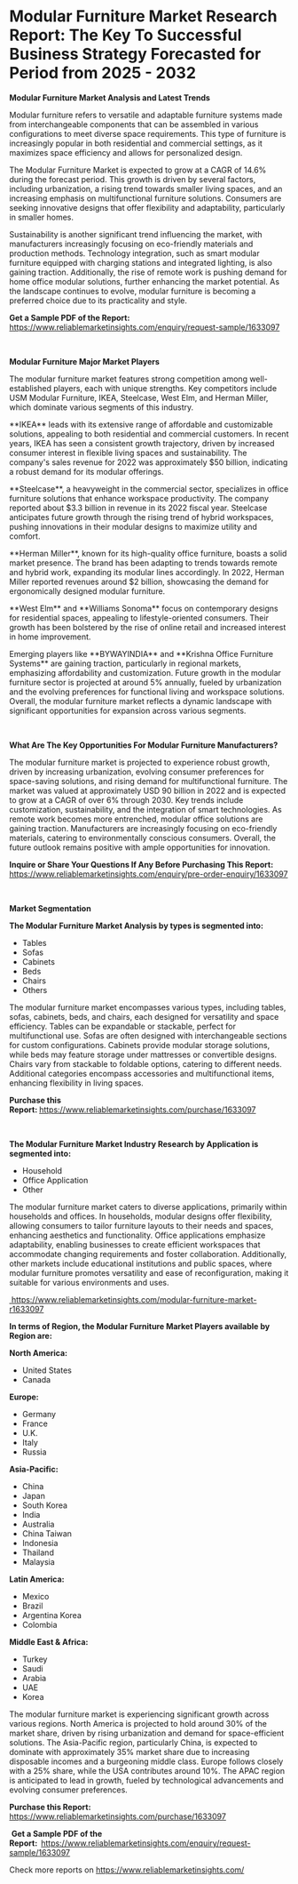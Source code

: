 <p><h1>Modular Furniture Market Research Report: The Key To Successful Business Strategy Forecasted for Period from 2025 - 2032</h1></p><p><strong>Modular Furniture Market Analysis and Latest Trends</strong></p>
<p><p>Modular furniture refers to versatile and adaptable furniture systems made from interchangeable components that can be assembled in various configurations to meet diverse space requirements. This type of furniture is increasingly popular in both residential and commercial settings, as it maximizes space efficiency and allows for personalized design. </p><p>The Modular Furniture Market is expected to grow at a CAGR of 14.6% during the forecast period. This growth is driven by several factors, including urbanization, a rising trend towards smaller living spaces, and an increasing emphasis on multifunctional furniture solutions. Consumers are seeking innovative designs that offer flexibility and adaptability, particularly in smaller homes. </p><p>Sustainability is another significant trend influencing the market, with manufacturers increasingly focusing on eco-friendly materials and production methods. Technology integration, such as smart modular furniture equipped with charging stations and integrated lighting, is also gaining traction. Additionally, the rise of remote work is pushing demand for home office modular solutions, further enhancing the market potential. As the landscape continues to evolve, modular furniture is becoming a preferred choice due to its practicality and style.</p></p>
<p><strong>Get a Sample PDF of the Report:&nbsp;</strong> <a href="https://www.reliablemarketinsights.com/enquiry/request-sample/1633097?utm_campaign=2131&utm_medium=2&utm_source=Github&utm_content=ia&utm_term=08022025&utm_id=modular-furniture">https://www.reliablemarketinsights.com/enquiry/request-sample/1633097</a></p>
<p>&nbsp;</p>
<p><strong>Modular Furniture Major Market Players</strong></p>
<p><p>The modular furniture market features strong competition among well-established players, each with unique strengths. Key competitors include USM Modular Furniture, IKEA, Steelcase, West Elm, and Herman Miller, which dominate various segments of this industry.</p><p>**IKEA** leads with its extensive range of affordable and customizable solutions, appealing to both residential and commercial customers. In recent years, IKEA has seen a consistent growth trajectory, driven by increased consumer interest in flexible living spaces and sustainability. The company's sales revenue for 2022 was approximately $50 billion, indicating a robust demand for its modular offerings.</p><p>**Steelcase**, a heavyweight in the commercial sector, specializes in office furniture solutions that enhance workspace productivity. The company reported about $3.3 billion in revenue in its 2022 fiscal year. Steelcase anticipates future growth through the rising trend of hybrid workspaces, pushing innovations in their modular designs to maximize utility and comfort.</p><p>**Herman Miller**, known for its high-quality office furniture, boasts a solid market presence. The brand has been adapting to trends towards remote and hybrid work, expanding its modular lines accordingly. In 2022, Herman Miller reported revenues around $2 billion, showcasing the demand for ergonomically designed modular furniture.</p><p>**West Elm** and **Williams Sonoma** focus on contemporary designs for residential spaces, appealing to lifestyle-oriented consumers. Their growth has been bolstered by the rise of online retail and increased interest in home improvement.</p><p>Emerging players like **BYWAYINDIA** and **Krishna Office Furniture Systems** are gaining traction, particularly in regional markets, emphasizing affordability and customization. Future growth in the modular furniture sector is projected at around 5% annually, fueled by urbanization and the evolving preferences for functional living and workspace solutions. Overall, the modular furniture market reflects a dynamic landscape with significant opportunities for expansion across various segments.</p></p>
<p>&nbsp;</p>
<p><strong>What Are The Key Opportunities For Modular Furniture Manufacturers?</strong></p>
<p><p>The modular furniture market is projected to experience robust growth, driven by increasing urbanization, evolving consumer preferences for space-saving solutions, and rising demand for multifunctional furniture. The market was valued at approximately USD 90 billion in 2022 and is expected to grow at a CAGR of over 6% through 2030. Key trends include customization, sustainability, and the integration of smart technologies. As remote work becomes more entrenched, modular office solutions are gaining traction. Manufacturers are increasingly focusing on eco-friendly materials, catering to environmentally conscious consumers. Overall, the future outlook remains positive with ample opportunities for innovation.</p></p>
<p><strong>Inquire or Share Your Questions If Any Before Purchasing This Report:</strong> <a href="https://www.reliablemarketinsights.com/enquiry/pre-order-enquiry/1633097?utm_campaign=2131&utm_medium=2&utm_source=Github&utm_content=ia&utm_term=08022025&utm_id=modular-furniture">https://www.reliablemarketinsights.com/enquiry/pre-order-enquiry/1633097</a></p>
<p>&nbsp;</p>
<p><strong>Market Segmentation</strong></p>
<p><strong>The Modular Furniture Market Analysis by types is segmented into:</strong></p>
<p><ul><li>Tables</li><li>Sofas</li><li>Cabinets</li><li>Beds</li><li>Chairs</li><li>Others</li></ul></p>
<p><p>The modular furniture market encompasses various types, including tables, sofas, cabinets, beds, and chairs, each designed for versatility and space efficiency. Tables can be expandable or stackable, perfect for multifunctional use. Sofas are often designed with interchangeable sections for custom configurations. Cabinets provide modular storage solutions, while beds may feature storage under mattresses or convertible designs. Chairs vary from stackable to foldable options, catering to different needs. Additional categories encompass accessories and multifunctional items, enhancing flexibility in living spaces.</p></p>
<p><strong>Purchase this Report:&nbsp;</strong><a href="https://www.reliablemarketinsights.com/purchase/1633097?utm_campaign=2131&utm_medium=2&utm_source=Github&utm_content=ia&utm_term=08022025&utm_id=modular-furniture">https://www.reliablemarketinsights.com/purchase/1633097</a></p>
<p>&nbsp;</p>
<p><strong>The Modular Furniture Market Industry Research by Application is segmented into:</strong></p>
<p><ul><li>Household</li><li>Office Application</li><li>Other</li></ul></p>
<p><p>The modular furniture market caters to diverse applications, primarily within households and offices. In households, modular designs offer flexibility, allowing consumers to tailor furniture layouts to their needs and spaces, enhancing aesthetics and functionality. Office applications emphasize adaptability, enabling businesses to create efficient workspaces that accommodate changing requirements and foster collaboration. Additionally, other markets include educational institutions and public spaces, where modular furniture promotes versatility and ease of reconfiguration, making it suitable for various environments and uses.</p></p>
<p><a href="https://www.reliablemarketinsights.com/modular-furniture-market-r1633097?utm_campaign=2131&utm_medium=2&utm_source=Github&utm_content=ia&utm_term=08022025&utm_id=modular-furniture">&nbsp;https://www.reliablemarketinsights.com/modular-furniture-market-r1633097</a></p>
<p><strong>In terms of Region, the Modular Furniture Market Players available by Region are:</strong></p>
<p>
    <p> <strong> North America: </strong>
        <ul>
            <li>United States</li>
            <li>Canada</li>
        </ul>
        </p> 
    <p> <strong> Europe: </strong>
        <ul>
            <li>Germany</li>
            <li>France</li>
            <li>U.K.</li>
            <li>Italy</li>
            <li>Russia</li>
        </ul>
        </p> 
    <p> <strong> Asia-Pacific: </strong>
        <ul>
            <li>China</li>
            <li>Japan</li>
            <li>South Korea</li>
            <li>India</li>
            <li>Australia</li>
            <li>China Taiwan</li>
            <li>Indonesia</li>
            <li>Thailand</li>
            <li>Malaysia</li>
        </ul>
        </p> 
    <p> <strong> Latin America: </strong>
        <ul>
            <li>Mexico</li>
            <li>Brazil</li>
            <li>Argentina Korea</li>
            <li>Colombia</li>
        </ul>
        </p> 
    <p> <strong> Middle East & Africa: </strong>
        <ul>
            <li>Turkey</li>
            <li>Saudi</li>
            <li>Arabia</li>
            <li>UAE</li>
            <li>Korea</li>
        </ul>
    </p>
    </p>
<p><p>The modular furniture market is experiencing significant growth across various regions. North America is projected to hold around 30% of the market share, driven by rising urbanization and demand for space-efficient solutions. The Asia-Pacific region, particularly China, is expected to dominate with approximately 35% market share due to increasing disposable incomes and a burgeoning middle class. Europe follows closely with a 25% share, while the USA contributes around 10%. The APAC region is anticipated to lead in growth, fueled by technological advancements and evolving consumer preferences.</p></p>
<p><strong>Purchase this Report: </strong><a href="https://www.reliablemarketinsights.com/purchase/1633097?utm_campaign=2131&utm_medium=2&utm_source=Github&utm_content=ia&utm_term=08022025&utm_id=modular-furniture">https://www.reliablemarketinsights.com/purchase/1633097</a></p>
<p>&nbsp;<strong>Get a Sample PDF of the Report:&nbsp;&nbsp;</strong><a href="https://www.reliablemarketinsights.com/enquiry/request-sample/1633097?utm_campaign=2131&utm_medium=2&utm_source=Github&utm_content=ia&utm_term=08022025&utm_id=modular-furniture">https://www.reliablemarketinsights.com/enquiry/request-sample/1633097</a></p>
<p><strong></strong></p>
<p>Check more reports on <a href="https://www.reliablemarketinsights.com/?utm_campaign=2131&utm_medium=2&utm_source=Github&utm_content=ia&utm_term=08022025&utm_id=modular-furniture">https://www.reliablemarketinsights.com/</a></p>